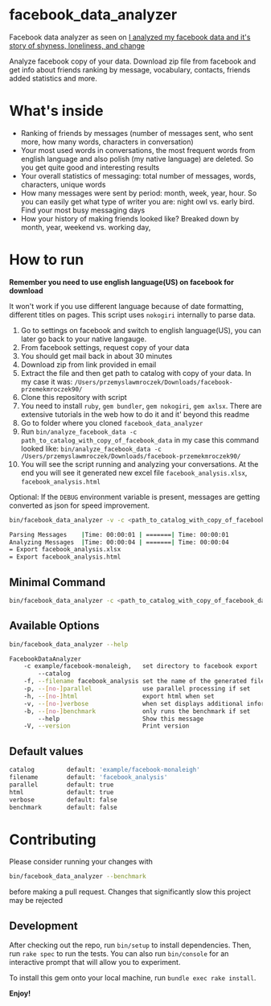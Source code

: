# facebook_data_analyzer

Facebook data analyzer as seen on [I analyzed my facebook data and it's story of shyness, loneliness, and change](https://medium.com/@przemek_/i-analyzed-my-facebook-data-and-its-story-of-shyness-loneliness-and-change-7f4e0ec3a952)

Analyze facebook copy of your data. Download zip file from facebook and get info about friends ranking by message, vocabulary,  contacts, friends added statistics and more.

# What's inside

* Ranking of friends by messages (number of messages sent, who sent more, how many words, characters in conversation)
* Your most used words in conversations, the most frequent words from english language and also polish (my native language) are deleted. So you get quite good and interesting results
* Your overall statistics of messaging: total number of messages, words, characters, unique words
* How many messages were sent by period: month, week, year, hour. So you can easily get what type of writer you are: night owl vs. early bird. Find your most busy messaging days
* How your history of making friends looked like? Breaked down by month, year, weekend vs. working day,

# How to run

**Remember you need to use english language(US) on facebook for download**

 It won't work if you use different language because of date formatting, different titles on pages. This script uses `nokogiri` internally to parse data.

1. Go to settings on facebook and switch to english language(US), you can later go back to your native langauge.
2. From facebook settings, request copy of your data
3. You should get mail back in about 30 minutes
4. Download zip from link provided in email
5. Extract the file and then get path to catalog with copy of your data. In my case it was: `/Users/przemyslawmroczek/Downloads/facebook-przemekmroczek90/`
6. Clone this repository with script
7. You need to install `ruby`, `gem bundler`, `gem nokogiri`, `gem axlsx`. There are extensive tutorials in the web how to do it and it' beyond this readme
8. Go to folder where you cloned `facebook_data_analyzer`
9. Run `bin/analyze_facebook_data -c path_to_catalog_with_copy_of_facebook_data` in my case this command looked like: `bin/analyze_facebook_data -c /Users/przemyslawmroczek/Downloads/facebook-przemekmroczek90/`
10. You will see the script running and analyzing your conversations. At the end you will see it generated new excel file `facebook_analysis.xlsx`, `facebook_analysis.html`

Optional:
If the `DEBUG` environment variable is present, messages are getting converted as json for speed improvement.

```bash
bin/facebook_data_analyzer -v -c <path_to_catalog_with_copy_of_facebook_data>

Parsing Messages    |Time: 00:00:01 | =======| Time: 00:00:01
Analyzing Messages  |Time: 00:00:04 | =======| Time: 00:00:04
= Export facebook_analysis.xlsx
= Export facebook_analysis.html
```

## Minimal Command
```bash
bin/facebook_data_analyzer -c <path_to_catalog_with_copy_of_facebook_data>
```

## Available Options
```bash
bin/facebook_data_analyzer --help
```

```bash
FacebookDataAnalyzer
    -c example/facebook-monaleigh,   set directory to facebook export
        --catalog
    -f, --filename facebook_analysis set the name of the generated files
    -p, --[no-]parallel              use parallel processing if set
    -h, --[no-]html                  export html when set
    -v, --[no-]verbose               when set displays additional information
    -b, --[no-]benchmark             only runs the benchmark if set
        --help                       Show this message
    -V, --version                    Print version
```

## Default values
```bash
catalog         default: 'example/facebook-monaleigh'
filename        default: 'facebook_analysis'
parallel        default: true
html            default: true
verbose         default: false
benchmark       default: false
```

# Contributing

Please consider running your changes with
```bash
bin/facebook_data_analyzer --benchmark
```
before making a pull request. Changes that significantly slow this project may be rejected

## Development

After checking out the repo, run `bin/setup` to install dependencies. Then, run `rake spec` to run the tests. You can also run `bin/console` for an interactive prompt that will allow you to experiment.

To install this gem onto your local machine, run `bundle exec rake install`.

**Enjoy!**
